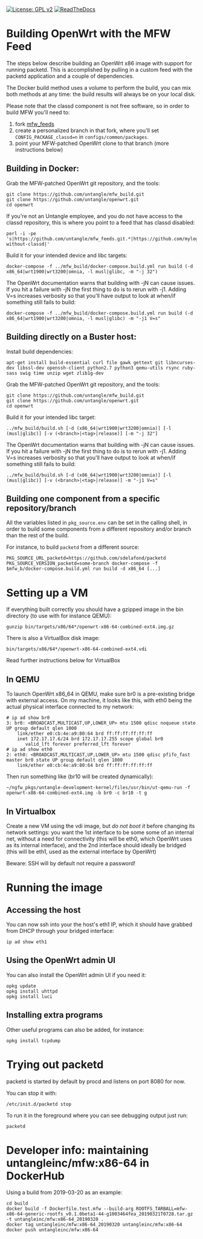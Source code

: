 [![License: GPL v2](https://img.shields.io/badge/License-GPL%20v2-blue.svg)](https://www.gnu.org/licenses/old-licenses/gpl-2.0.en.html)
[![ReadTheDocs](https://readthedocs.org/projects/microfirewall/badge/?version=latest)](https://microfirewall.readthedocs.io/)

Building OpenWrt with the MFW Feed
=======================================

The steps below describe building an OpenWrt x86 image with support for
running packetd. This is accomplished by pulling in a custom feed with
the packetd application and a couple of dependencies.

The Docker build method uses a volume to perform the build, you can mix
both methods at any time: the build results will always be on your local
disk.

Please note that the classd component is not free software, so in order
to build MFW you'll need to:

1. fork [mfw_feeds](https://github.com//untangle/mfw_feeds)
2. create a personalized branch in that fork, where you'll set
   `CONFIG_PACKAGE_classd=n` in `configs/common/packages`.
3. point your MFW-patched OpenWrt clone to that branch (more
   instructions below)

Building in Docker:
-------------------

Grab the MFW-patched OpenWrt git repository, and the tools:
```
git clone https://github.com/untangle/mfw_build.git
git clone https://github.com/untangle/openwrt.git
cd openwrt
```

If you're not an Untangle employee, and you do not have access to the
classd repository, this is where you point to a feed that has classd
disabled:

```
perl -i -pe 's|https://github.com/untangle/mfw_feeds.git.*|https://github.com/mylogin/mfw_feeds.git;branch-without-classd|'
```

Build it for your intended device and libc targets:
```
docker-compose -f ../mfw_build/docker-compose.build.yml run build (-d x86_64|wrt1900|wrt3200|omnia, -l musl|glibc, -m "-j 32") 
```

The OpenWrt documentation warns that building with -jN can cause
issues. If you hit a failure with -jN the first thing to do is to rerun
with -j1. Adding V=s increases verbosity so that you'll have output to
look at when/if something still fails to build:

```
docker-compose -f ../mfw_build/docker-compose.build.yml run build (-d x86_64|wrt1900|wrt3200|omnia, -l musl|glibc) -m "-j1 V=s"
```

Building directly on a Buster host:
------------------------------------

Install build dependencies:
```
apt-get install build-essential curl file gawk gettext git libncurses-dev libssl-dev openssh-client python2.7 python3 qemu-utils rsync ruby-sass swig time unzip wget zlib1g-dev 
```

Grab the MFW-patched OpenWrt git repository, and the tools:
```
git clone https://github.com/untangle/mfw_build.git
git clone https://github.com/untangle/openwrt.git
cd openwrt
```

Build it for your intended libc target:
```
../mfw_build/build.sh [-d (x86_64|wrt1900|wrt3200|omnia)] [-l (musl|glibc)] [-v (<branch>|<tag>|release)] [-m "-j 32"]
```

The OpenWrt documentation warns that building with -jN can cause
issues. If you hit a failure with -jN the first thing to do is to rerun
with -j1. Adding V=s increases verbosity so that you'll have output to
look at when/if something still fails to build:
```
../mfw_build/build.sh [-d (x86_64|wrt1900|wrt3200|omnia)] [-l (musl|glibc)] [-v (<branch>|<tag>|release)] -m "-j1 V=s"
```

Building one component from a specific repository/branch
--------------------------------------------------------

All the variables listed in `pkg_source.env` can be set in the calling
shell, in order to build some components from a different repository
and/or branch than the rest of the build.

For instance, to build `packetd` from a different source:

```
PKG_SOURCE_URL_packetd=https://github.com/sdelafond/packetd PKG_SOURCE_VERSION_packetd=some-branch docker-compose -f $mfw_b/docker-compose.build.yml run build -d x86_64 [...]
```

Setting up a VM
===============

If everything built correctly you should have a gzipped image in the
bin directory (to use with for instance QEMU):
```
gunzip bin/targets/x86/64*/openwrt-x86-64-combined-ext4.img.gz
```

There is also a VirtualBox disk image:
```
bin/targets/x86/64*/openwrt-x86-64-combined-ext4.vdi
```

Read further instructions below for VirtualBox

In QEMU
-------
To launch OpenWrt x86\_64 in QEMU, make sure br0 is a pre-existing
bridge with external access. On my machine, it looks like this, with
eth0 being the actual physical interface connected to my network:
```
# ip ad show br0
3: br0: <BROADCAST,MULTICAST,UP,LOWER_UP> mtu 1500 qdisc noqueue state UP group default qlen 1000
    link/ether e0:cb:4e:a9:80:64 brd ff:ff:ff:ff:ff:ff
    inet 172.17.17.6/24 brd 172.17.17.255 scope global br0
       valid_lft forever preferred_lft forever
# ip ad show eth0
2: eth0: <BROADCAST,MULTICAST,UP,LOWER_UP> mtu 1500 qdisc pfifo_fast master br0 state UP group default qlen 1000
    link/ether e0:cb:4e:a9:80:64 brd ff:ff:ff:ff:ff:ff
```

Then run something like (br10 will be created dynamically):
```
~/ngfw_pkgs/untangle-development-kernel/files/usr/bin/ut-qemu-run -f openwrt-x86-64-combined-ext4.img -b br0 -c br10 -t g
```

In Virtualbox
-------------

Create a new VM using the vdi image, but *do not boot it* before
changing its network settings: you want the 1st interface to be some
some of an internal net, without a need for connectivity (this will be
eth0, which OpenWrt uses as its internal interface), and the 2nd
interface should ideally be bridged (this will be eth1, used as the
external interface by OpenWrt)

Beware: SSH will by default not require a password!

Running the image
=================

Accessing the host
------------------

You can now ssh into your the host's eth1 IP, which it should have
grabbed from DHCP through your bridged interface:
```
ip ad show eth1
```

Using the OpenWrt admin UI
--------------------------

You can also install the OpenWrt admin UI if you need it:
```
opkg update
opkg install uhttpd
opkg install luci
```

Installing extra programs
-------------------------

Other useful programs can also be added, for instance:
```
opkg install tcpdump
```

Trying out packetd
==================

packetd is started by default by procd and listens on port 8080 for now.

You can stop it with:

```
/etc/init.d/packetd stop
```

To run it in the foreground where you can see debugging output just run:
```
packetd
```

Developer info: maintaining untangleinc/mfw:x86-64 in DockerHub
===============================================================

Using a build from 2019-03-20 as an example:

```
cd build
docker build -f Dockerfile.test.mfw --build-arg ROOTFS_TARBALL=mfw-x86-64-generic-rootfs_v0.1.0beta1-44-g1003464fea_20190321T0728.tar.gz -t untangleinc/mfw:x86-64_20190320 .
docker tag untangleinc/mfw:x86-64_20190320 untangleinc/mfw:x86-64 
docker push untangleinc/mfw:x86-64 
```
